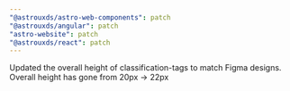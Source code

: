 ```yaml
---
"@astrouxds/astro-web-components": patch
"@astrouxds/angular": patch
"astro-website": patch
"@astrouxds/react": patch
---
```


Updated the overall height of classification-tags to match Figma designs. Overall height has gone from 20px -> 22px
